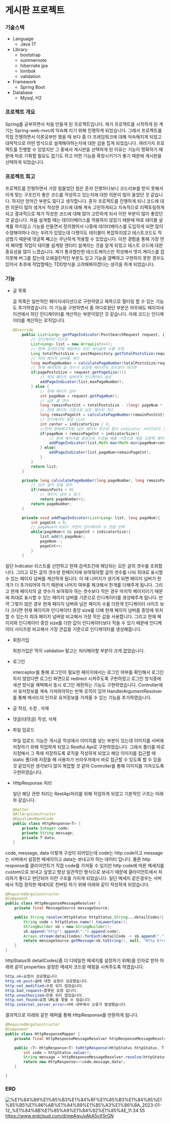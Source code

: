 # 게시판 프로젝트

### 기술스택

- Language
    - Java 17
- Library
    - bootstrap
    - summernote
    - hibernate jpa
    - lombok
    - validation
- Framework
    - Spring Boot
- Database
    - Mysql, H2

### 프로젝트 개요

Spring를 공부하면서 처음 만들게 된 프로젝트입니다. 제가 프로젝트를 시작하게 된 계기는 Spring-web-mvc에 익숙해 지기 위해 진행하게 되었습니다. 그래서 프로젝트를 직접 진행하면서 이론공부만 했을 때 보다 좀 더 프레임워크에 대해 익숙해지게 되었고 대략적으로 어떤 방식으로 설계해야하는지에 대한 감을 잡게 되었습니다. 여러가지 프로젝트를 진행할 수 있었지만 그 중에서 게시판을 선택하게 된 이유는 기능이 명확하기 때문에 따로 기획할 필요도 없기도 하고 어떤 기능을 확장시키기가 좋기 때문에 게시판을 선택하게 되었습니다.  

### 프로젝트 회고

프로젝트를 진행하면서 가장 힘들었던 점은 혼자 진행하다보니 코드리뷰를 받지 못해서 이게 맞는 구조인지 좋은 코드를 작성하고 있는지에 대한 의문이 많이 들었던 것 같습니다. 하지만 얻어간 부분도 많다고 생각합니다. 혼자 프로젝트를 진행하게 되니 코드에 대한 의문이 많이 생겨서 작성한 코드에 대해 계속 고민하게되고 지속적으로 리팩토링하게되고 결과적으로 제가 작성한 코드에 대해 많이 고민하게 되서 이런 부분이 많이 좋았던 것 같습니다. 처음 설계할 때는 데이터베이스를 적용하지 않았기 때문에 따로 테이블 설계를 하지않고 기능을 만들면서 정의했어서 나중에 데이터베이스를 도입하게 되면 많이 수정해야하나 라는 우려가 있었는데 다행이도 테이블이 복잡하지않고 테스트코드도 작성했기 때문에 댓글쪽 빼고는 무난하게 적용할 수 있었습니다. 이런 경험을 통해 가장 먼저 해야할 작업이 테이블 설계랑 엔티티 설계라는 것을 알게 되었고 테스트 코드에 대한 중요성을 많이 느꼈습니다. 제가 통과할만한 테스트케이스만 작성해서 엣지 케이스를 잡지못해 버그를 잡는데 오래걸린적인 부분도 있고 기능을 깜빡하고 구현하지 못한 경우도 있어서 추후에 작업할때는 TDD방식을 고려해봐야겠다는 생각을 하게 되었습니다. 

### 기능

- 글 목록
    
    글 목록은 일반적인 페이지네이션으로 구현하였고 제목으로 필터링 할 수 있는 기능도 추가하였습니다. 이 기능을 구현하면서 좀 까다로웠던 부분은 아무래도 페이지네이션에서 하단 인디케이터를 계산하는 부분이었던 것 같습니다. 아래 코드는 인디케이터를 계산하는 로직입니다.
    
    ```java
    @Override
        public List<Long> getPageIndicator(PostSearchRequest request, int pagePostsSize){
            // 인디케이터 리스트
            List<Long> list = new ArrayList<>();
            // 현재 검색조건에 해당하는 모든 게시글의 수를 조회
            Long totalPostsSize = postRepository.getTotalPostsSize(request);
            // 최대 페이지 넘버를 계산
            long maxPageNumber = calculatePageNumber(totalPostsSize/request.getPageSize(),totalPostsSize%request.getPageSize());
            // 현재 페이지의 글 갯수가 요청한 페이지의 갯수보다 작다면
            if(pagePostsSize < request.getPageSize()){
                // 최대 페이지 넘버까지 인디케이터 생성
                addPageIndicator(list,maxPageNumber);
            } else {
                // 현재 페이지 넘버
                int pageNum = request.getPageNum();
                // 남은 글 갯수
                long remainPostCnt = totalPostsSize - (long) pageNum * request.getPageSize();
                // 현재 페이지 기준으로 남은 페이지 갯수
                long remainPageCnt = calculatePageNumber(remainPostCnt/request.getPageSize(),remainPostCnt%request.getPageSize());
                // 인디케이터 중앙 size
                int center = indicatorSize / 2;
                //만약 현재페이지랑 남은 페이지 갯수의 합이 indicator 사이즈보다 크다면
                if(pageNum + remainPageCnt > indicatorSize){
                    // 현재 페이지를 중앙으로 두었을 때를 기준으로 제일 오른쪽 페이지 넘버랑 최대 페이지넘버랑 비교해서 가장 작은 값으로 비교  
                    addPageIndicator(list,Math.max(Math.min(pageNum+center,maxPageNumber),indicatorSize));
                } else{
                    addPageIndicator(list,pageNum+remainPageCnt);
                }
            }
            return list;
        }
    
        private long calculatePageNumber(long pageNumber, long remainPosts){
            // 남은 글이 있을 경우
            if(remainPosts > 0)
                // 페이지 넘버 1 증가
                return pageNumber+1;
            return pageNumber;
        }
    
        private void addPageIndicator(List<Long> list, long pageNum){
            int pageCnt = 0;
            // pageNum이 0보다 크면서 인디케이터 수 만큼 반복
            while(pageNum>0 && pageCnt < indicatorSize){
                list.add(0,pageNum);
                pageNum--;
                pageCnt++;
            }
        }
    ```
    

일단 Indicator 리스트를 선언하고 현재 검색조건에 해당되는 모든 글의 갯수를 조회합니다. 그리고 모든 글의 갯수랑 한페이지에 보여줘야할 글의 갯수를 나눠 최대로 표시할 수 있는 페이지 넘버를 계산하게 됩니다. 이 때 나머지가 생기게 되면 페이지 넘버가 한개가 더 추가되어야 하기 때문에 나머지 여부를 체크해서 한개를 더해주게 됩니다. 그리고 현재 페이지의 글 갯수가 보여줘야 하는 갯수보다 작은 경우 마지막 페이지이기 때문에 최대로 표시할 수 있는 페이지 넘버를 기준으로 인디케이터를 생성해주게 됩니다. 만약 그렇지 않은 경우 현재 페이지 넘버와 남은 페이지 수를 더한게 인디케이터 사이즈 보다 크다면 현재 페이지와 인디케이터 중앙 size를 더해 현재 페이지 넘버를 중앙에 위치할 수 있는지 최대 페이지 넘버랑 비교해서 가장 작은 값을 사용합니다. 그리고 현재 페이지와 인디케이터 중앙 size를 더한 값이 인디케이터보다 작을 수 있기 때문에 인디케이터 사이즈랑 비교해서 가장 큰값을 기준으로 인디케이터를 생성해줍니다.

- 회원가입
    
    회원가입은 딱히 validation 말고는 처리해야할 부분이 크게 없었습니다.
    
- 로그인
    
    interceptor를 통해 로그인이 필요한 페이지에서는 로그인 여부를 확인해서 로그인 하지 않았다면 로그인 화면으로 redirect 시켜주도록 구현하였고 로그인 방식중에 세션 방식을 채택해서 동시 로그인 제한하는 기능도 구현하였습니다. Controller에서 유저정보를 계속 가져와야하는 반복 로직이 있어 HandlerArgumentResolver를 통해 메서드의 인자로 유저정보를 가져올 수 있는 기능을 추가하였습니다.
    
- 글 작성, 수정 , 삭제
- 댓글(대댓글) 작성, 삭제
- 파일 업로드
    
    파일 업로드 기능은 게시글 작성에서 이미지를 넣는 부분이 있는데 이미지를 서버에 저장하기 위해 작업하게 되었고 Restful Api로 구현하였습니다. 그래서 폴더를 따로 지정해서 그 쪽에 저장하도록 로직을 작성하게 되었고 해당 이미지를 접근할 때 static 폴더에 저장을 해 사용자가 브라우저에서 바로 접근할 수 있도록 할 수 있을 것 같았지만 생각보다 많이 복잡할 것 같아 Controller를 통해 이미지를 가져오도록 구현하였습니다.
    
- HttpResponse 처리
    
    일단 해당 관련 처리는 RestApi처리를 위해 작업하게 되었고 기본적인 구조는 아래와 같습니다.
    
    ```java
    @Getter
    @AllArgsConstructor
    @EqualsAndHashCode
    public class HttpResponse<T> {
        private Integer code;
        private String message;
        private T data;
    }
    ```
    

code, message, data 이렇게 구성이 되어있는데 code는 http code이고 message는 서버에서 설정한 메세지이고 data는 보내고자 하는 데이터 입니다. 물론 http response를 클라이언트가 직접 code를 가져올 수 있지만 http code에 따른 메세지를 custom으로 보내고 싶었고 항상 일관적인 형식으로 보내기 때문에 클라이언트에서 처리하기 좋다고 판단되어 이런 구조를 가지게 되었습니다. 일단 메세지 같은경우는 서버에서 직접 정의한 메세지로 컨버팅 하기 위해 아래와 같이 작성하게 되었습니다.

```java
@RequiredArgsConstructor
@Component
public class HttpResponseMessageResolver {
    private final MessageSource messageSource;

    public String resolve(HttpStatus httpStatus,String...detailCodes){
        String code = httpStatus.name().toLowerCase();
        StringBuilder sb = new StringBuilder();
        sb.append("http").append(".").append(code);
        Arrays.stream(detailCodes).forEach(detailCode -> sb.append(".").append(detailCode));
        return messageSource.getMessage(sb.toString(), null, "Http Error", Locale.getDefault());
    }
}
```

httpStatus와 detailCodes(좀 더 디테일한 메세지를 설정하기 위해)를 인자로 받아 아래와 같이 properties 설정한 메세지 코드랑 매핑을 시켜주도록 하였습니다.

```java
http.ok=요청이 성공했습니다.
http.ok.post=글에 대한 요청이 성공했습니다.
http.not_modified=수정 되지 않았습니다.
http.bad_request=잘못된 요청 입니다.
http.unauthorized=인증 되지 않았습니다.
http.not_found=요청 URL을 찾을 수 업습니다.
http.internal_server_error=서버 내부에서 오류가 발생했습니다.
```

결과적으로 아래와 같은 매퍼를 통해 HttpResponse를 반환하게 됩니다.

```java
@RequiredArgsConstructor
@Component
public class HttpResponseMapper {
    private final HttpResponseMessageResolver httpResponseMessageResolver;

    public <T> HttpResponse<T> toHttpResponse(HttpStatus httpStatus, T data){
        int code = httpStatus.value();
        String message = httpResponseMessageResolver.resolve(httpStatus);
        return new HttpResponse<>(code,message,data);
    }

}
```

### ERD
![%E1%84%89%E1%85%B3%E1%84%8F%E1%85%B3%E1%84%85%E1%85%B5%E1%86%AB%E1%84%89%E1%85%A3%E1%86%BA_2023-01-12_%E1%84%8B%E1%85%A9%E1%84%92%E1%85%AE_11 34 55](https://user-images.githubusercontent.com/45057493/212216727-c5caf9ca-37e4-492f-ab1d-1dc0e8a2d1b8.png)
https://www.erdcloud.com/d/mpAgyJvAkA5vX5rGN
